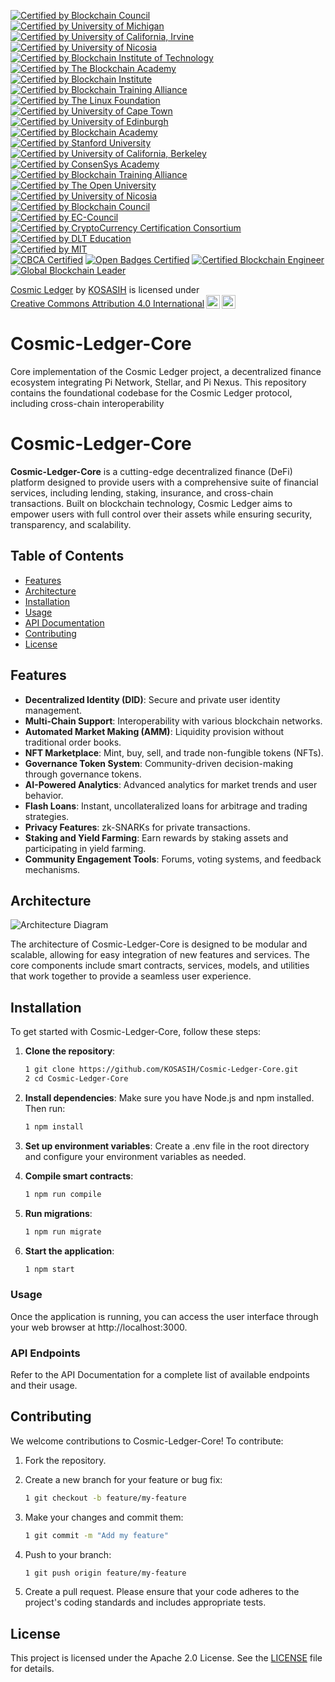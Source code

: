 [![Certified by Blockchain Council](https://img.shields.io/badge/Certified%20by%20Blockchain%20Council-Blockchain%20Developer%20Certification-orange.svg)](https://www.blockchain-council.org/certifications/blockchain-developer-certification/)  
[![Certified by University of Michigan](https://img.shields.io/badge/Certified%20by%20University%20of%20Michigan-Blockchain%20Fundamentals%20Certificate-blue.svg)](https://www.coursera.org/learn/blockchain-fundamentals)  
[![Certified by University of California, Irvine](https://img.shields.io/badge/Certified%20by%20UC%20Irvine-Blockchain%20Specialization%20Certificate-green.svg)](https://www.coursera.org/specializations/blockchain)  
[![Certified by University of Nicosia](https://img.shields.io/badge/Certified%20by%20University%20of%20Nicosia-Introduction%20to%20Digital%20Currencies%20Certificate-red.svg)](https://www.unic.ac.cy/blockchain/)  
[![Certified by Blockchain Institute of Technology](https://img.shields.io/badge/Certified%20by%20Blockchain%20Institute%20of%20Technology-Blockchain%20Expert%20Certification-purple.svg)](https://www.blockchaininstituteoftechnology.com/certification)  
[![Certified by The Blockchain Academy](https://img.shields.io/badge/Certified%20by%20The%20Blockchain%20Academy-Blockchain%20Business%20Professional%20Certification-yellow.svg)](https://www.blockchainacademy.com/certification)  
[![Certified by Blockchain Institute](https://img.shields.io/badge/Certified%20by%20Blockchain%20Institute-Blockchain%20Professional%20Certification-blue.svg)](https://www.blockchaininstitute.com/certification)  
[![Certified by Blockchain Training Alliance](https://img.shields.io/badge/Certified%20by%20Blockchain%20Training%20Alliance-Blockchain%20Security%20Professional-orange.svg)](https://www.blockchaintrainingalliance.com/certifications/)  
[![Certified by The Linux Foundation](https://img.shields.io/badge/Certified%20by%20The%20Linux%20Foundation-Linux%20Foundation%20Blockchain%20Certification-green.svg)](https://training.linuxfoundation.org/certification/blockchain/)  
[![Certified by University of Cape Town](https://img.shields.io/badge/Certified%20by%20University%20of%20Cape%20Town-Blockchain%20Fundamentals%20Certificate-red.svg)](https://www.coursera.org/learn/blockchain-fundamentals)  
[![Certified by University of Edinburgh](https://img.shields.io/badge/Certified%20by%20University%20of%20Edinburgh-Blockchain%20Technologies%20Certificate-purple.svg)](https://www.ed.ac.uk/information-services/learning-technology/online-learning/blockchain)  
[![Certified by Blockchain Academy](https://img.shields.io/badge/Certified%20by%20Blockchain%20Academy-Blockchain%20Developer%20Certification-yellow.svg)](https://www.blockchainacademy.com/certification)  
[![Certified by Stanford University](https://img.shields.io/badge/Certified%20by%20Stanford%20University-Blockchain%20Fundamentals%20Certificate-yellow.svg)](https://online.stanford.edu/courses/sohs-ystats1-statistics-and-data-science)  
[![Certified by University of California, Berkeley](https://img.shields.io/badge/Certified%20by%20UC%20Berkeley-Blockchain%20Fundamentals%20Certificate-blue.svg)](https://extension.berkeley.edu/public/category/courseCategoryCertificateProfile.do?method=load&certificateId=100066)  
[![Certified by ConsenSys Academy](https://img.shields.io/badge/Certified%20by%20ConsenSys%20Academy-Blockchain%20Developer%20Certification-green.svg)](https://consensys.net/academy/bootcamp/)  
[![Certified by Blockchain Training Alliance](https://img.shields.io/badge/Certified%20by%20Blockchain%20Training%20Alliance-Blockchain%20Developer%20Certification-orange.svg)](https://www.blockchaintrainingalliance.com/certifications/)  
[![Certified by The Open University](https://img.shields.io/badge/Certified%20by%20The%20Open%20University-Blockchain%20Fundamentals%20Certificate-purple.svg)](https://www.openuniversity.edu/courses/short-courses/blockchain)  
[![Certified by University of Nicosia](https://img.shields.io/badge/Certified%20by%20University%20of%20Nicosia-Master%20in%20Digital%20Currency%20Certificate-red.svg)](https://www.unic.ac.cy/blockchain/)  
[![Certified by Blockchain Council](https://img.shields.io/badge/Certified%20by%20Blockchain%20Council-Blockchain%20Expert%20Certification-blue.svg)](https://www.blockchain-council.org/certifications/blockchain-expert-certification/)  
[![Certified by EC-Council](https://img.shields.io/badge/Certified%20by%20EC--Council-Blockchain%20Professional%20Certification-green.svg)](https://www.eccouncil.org/programs/certified-blockchain-professional-cbp/)  
[![Certified by CryptoCurrency Certification Consortium](https://img.shields.io/badge/Certified%20by%20C4-CryptoCurrency%20Certification%20Specialist%20(CCSS)-orange.svg)](https://cryptoconsortium.org/certifications/)  
[![Certified by DLT Education](https://img.shields.io/badge/Certified%20by%20DLT%20Education-Blockchain%20Fundamentals%20Certification-yellow.svg)](https://dlt.education/certifications/blockchain-fundamentals/)  
[![Certified by MIT](https://img.shields.io/badge/Certified%20by%20MIT-Blockchain%20Technologies%20Certificate-red.svg)](https://executive.mit.edu/course/mit-blockchain-technologies/)  
[![CBCA Certified](https://img.shields.io/badge/CBCA-Certified-007bff.svg)](https://www.cbcamerica.org/blockchain-certifications)
[![Open Badges Certified](https://img.shields.io/badge/Open%20Badges-Certified-ffcc00.svg)](https://www.openbadges.org)
[![Certified Blockchain Engineer](https://img.shields.io/badge/Certified%20Blockchain%20Engineer-Approved-009688.svg)](https://www.cbcamerica.org/blockchain-certifications)
[![Global Blockchain Leader](https://img.shields.io/badge/Global%20Blockchain%20Leader-Recognized-673ab7.svg)](https://www.cbcamerica.org/blockchain-certifications)

<p xmlns:cc="http://creativecommons.org/ns#" xmlns:dct="http://purl.org/dc/terms/"><a property="dct:title" rel="cc:attributionURL" href="https://github.com/KOSASIH/Cosmic-Ledger-Core">Cosmic Ledger</a> by <a rel="cc:attributionURL dct:creator" property="cc:attributionName" href="https://www.linkedin.com/in/kosasih-81b46b5a">KOSASIH</a> is licensed under <a href="https://creativecommons.org/licenses/by/4.0/?ref=chooser-v1" target="_blank" rel="license noopener noreferrer" style="display:inline-block;">Creative Commons Attribution 4.0 International<img style="height:22px!important;margin-left:3px;vertical-align:text-bottom;" src="https://mirrors.creativecommons.org/presskit/icons/cc.svg?ref=chooser-v1" alt=""><img style="height:22px!important;margin-left:3px;vertical-align:text-bottom;" src="https://mirrors.creativecommons.org/presskit/icons/by.svg?ref=chooser-v1" alt=""></a></p>

# Cosmic-Ledger-Core
Core implementation of the Cosmic Ledger project, a decentralized finance ecosystem integrating Pi Network, Stellar, and Pi Nexus. This repository contains the foundational codebase for the Cosmic Ledger protocol, including cross-chain interoperability

# Cosmic-Ledger-Core

**Cosmic-Ledger-Core** is a cutting-edge decentralized finance (DeFi) platform designed to provide users with a comprehensive suite of financial services, including lending, staking, insurance, and cross-chain transactions. Built on blockchain technology, Cosmic Ledger aims to empower users with full control over their assets while ensuring security, transparency, and scalability.

## Table of Contents

- [Features](#features)
- [Architecture](#architecture)
- [Installation](#installation)
- [Usage](#usage)
- [API Documentation](#api-endpoints)
- [Contributing](#contributing)
- [License](#license)

## Features

- **Decentralized Identity (DID)**: Secure and private user identity management.
- **Multi-Chain Support**: Interoperability with various blockchain networks.
- **Automated Market Making (AMM)**: Liquidity provision without traditional order books.
- **NFT Marketplace**: Mint, buy, sell, and trade non-fungible tokens (NFTs).
- **Governance Token System**: Community-driven decision-making through governance tokens.
- **AI-Powered Analytics**: Advanced analytics for market trends and user behavior.
- **Flash Loans**: Instant, uncollateralized loans for arbitrage and trading strategies.
- **Privacy Features**: zk-SNARKs for private transactions.
- **Staking and Yield Farming**: Earn rewards by staking assets and participating in yield farming.
- **Community Engagement Tools**: Forums, voting systems, and feedback mechanisms.

## Architecture

![Architecture Diagram](docs/architecture/architecture_diagram.png)

The architecture of Cosmic-Ledger-Core is designed to be modular and scalable, allowing for easy integration of new features and services. The core components include smart contracts, services, models, and utilities that work together to provide a seamless user experience.

## Installation

To get started with Cosmic-Ledger-Core, follow these steps:

1. **Clone the repository**:
   ```bash
   1 git clone https://github.com/KOSASIH/Cosmic-Ledger-Core.git
   2 cd Cosmic-Ledger-Core
   ```

2. **Install dependencies**: Make sure you have Node.js and npm installed. Then run:

   ```bash
   1 npm install
   ```

3. **Set up environment variables**: Create a .env file in the root directory and configure your environment variables as needed.

4. **Compile smart contracts**:

   ```bash
   1 npm run compile
   ```

5. **Run migrations**:

   ```bash
   1 npm run migrate
   ```

6. **Start the application**:

   ```bash
   1 npm start
   ```


### Usage
Once the application is running, you can access the user interface through your web browser at http://localhost:3000.

### API Endpoints
Refer to the API Documentation for a complete list of available endpoints and their usage.

## Contributing
We welcome contributions to Cosmic-Ledger-Core! To contribute:

1. Fork the repository.
2. Create a new branch for your feature or bug fix:

   ```bash
   1 git checkout -b feature/my-feature
   ```

3. Make your changes and commit them:

   ```bash
   1 git commit -m "Add my feature"
   ```

4. Push to your branch:

   ```bash
   1 git push origin feature/my-feature
   ```

5. Create a pull request.
Please ensure that your code adheres to the project's coding standards and includes appropriate tests.

## License
This project is licensed under the Apache 2.0 License. See the [LICENSE](LICENSE) file for details.
